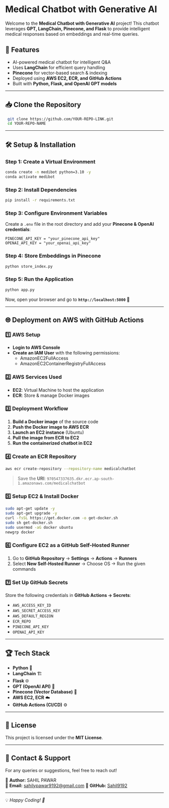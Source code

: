 # Medical Chatbot with Generative AI

Welcome to the **Medical Chatbot with Generative AI** project! This chatbot leverages **GPT, LangChain, Pinecone, and Flask** to provide intelligent medical responses based on embeddings and real-time queries.

## 🚀 Features
- AI-powered medical chatbot for intelligent Q&A
- Uses **LangChain** for efficient query handling
- **Pinecone** for vector-based search & indexing
- Deployed using **AWS EC2, ECR, and GitHub Actions**
- Built with **Python, Flask, and OpenAI GPT models**

---
## 📥 Clone the Repository
```bash
 git clone https://github.com/YOUR-REPO-LINK.git
 cd YOUR-REPO-NAME
```

---
## 🛠 Setup & Installation
### Step 1: Create a Virtual Environment
```bash
conda create -n medibot python=3.10 -y
conda activate medibot
```

### Step 2: Install Dependencies
```bash
pip install -r requirements.txt
```

### Step 3: Configure Environment Variables
Create a `.env` file in the root directory and add your **Pinecone & OpenAI credentials**:
```plaintext
PINECONE_API_KEY = "your_pinecone_api_key"
OPENAI_API_KEY = "your_openai_api_key"
```

### Step 4: Store Embeddings in Pinecone
```bash
python store_index.py
```

### Step 5: Run the Application
```bash
python app.py
```

Now, open your browser and go to **`http://localhost:5000`** 🎉

---
## 🌐 Deployment on AWS with GitHub Actions

### **1️⃣ AWS Setup**
- **Login to AWS Console**
- **Create an IAM User** with the following permissions:
  - AmazonEC2FullAccess
  - AmazonEC2ContainerRegistryFullAccess

### **2️⃣ AWS Services Used**
- **EC2**: Virtual Machine to host the application
- **ECR**: Store & manage Docker images

### **3️⃣ Deployment Workflow**
1. **Build a Docker image** of the source code
2. **Push the Docker image to AWS ECR**
3. **Launch an EC2 instance** (Ubuntu)
4. **Pull the image from ECR to EC2**
5. **Run the containerized chatbot in EC2**

### **4️⃣ Create an ECR Repository**
```bash
aws ecr create-repository --repository-name medicalchatbot
```
> Save the **URI**: `970547337635.dkr.ecr.ap-south-1.amazonaws.com/medicalchatbot`

### **5️⃣ Setup EC2 & Install Docker**
```bash
sudo apt-get update -y
sudo apt-get upgrade -y
curl -fsSL https://get.docker.com -o get-docker.sh
sudo sh get-docker.sh
sudo usermod -aG docker ubuntu
newgrp docker
```

### **6️⃣ Configure EC2 as a GitHub Self-Hosted Runner**
1. Go to **GitHub Repository** → **Settings** → **Actions** → **Runners**
2. Select **New Self-Hosted Runner** → Choose OS → Run the given commands

### **7️⃣ Set Up GitHub Secrets**
Store the following credentials in **GitHub Actions → Secrets**:
- `AWS_ACCESS_KEY_ID`
- `AWS_SECRET_ACCESS_KEY`
- `AWS_DEFAULT_REGION`
- `ECR_REPO`
- `PINECONE_API_KEY`
- `OPENAI_API_KEY`

---
## 🏆 Tech Stack
- **Python** 🐍
- **LangChain** 🏗️
- **Flask** 🌐
- **GPT (OpenAI API)** 🤖
- **Pinecone (Vector Database)** 🏢
- **AWS EC2, ECR** ☁️
- **GitHub Actions (CI/CD)** ⚙️

---
## 📜 License
This project is licensed under the **MIT License**.

---
## 📩 Contact & Support
For any queries or suggestions, feel free to reach out!

🔹 **Author:** SAHIL PAWAR  
🔹 **Email:** sahilypawar9192@gmail.com 
🔹 **GitHub:** [Sahil9192](https://github.com/Sahil9192)  

---
💡 *Happy Coding! 🚀*

